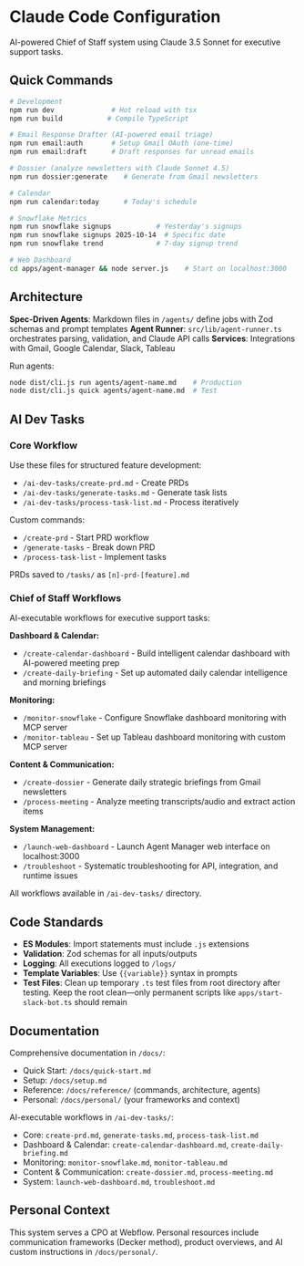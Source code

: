 # Claude Code Configuration

AI-powered Chief of Staff system using Claude 3.5 Sonnet for executive support tasks.

## Quick Commands

```bash
# Development
npm run dev              # Hot reload with tsx
npm run build           # Compile TypeScript

# Email Response Drafter (AI-powered email triage)
npm run email:auth       # Setup Gmail OAuth (one-time)
npm run email:draft      # Draft responses for unread emails

# Dossier (analyze newsletters with Claude Sonnet 4.5)
npm run dossier:generate    # Generate from Gmail newsletters

# Calendar
npm run calendar:today      # Today's schedule

# Snowflake Metrics
npm run snowflake signups           # Yesterday's signups
npm run snowflake signups 2025-10-14  # Specific date
npm run snowflake trend             # 7-day signup trend

# Web Dashboard
cd apps/agent-manager && node server.js    # Start on localhost:3000
```

## Architecture

**Spec-Driven Agents**: Markdown files in `/agents/` define jobs with Zod schemas and prompt templates
**Agent Runner**: `src/lib/agent-runner.ts` orchestrates parsing, validation, and Claude API calls
**Services**: Integrations with Gmail, Google Calendar, Slack, Tableau

Run agents:
```bash
node dist/cli.js run agents/agent-name.md    # Production
node dist/cli.js quick agents/agent-name.md  # Test
```

## AI Dev Tasks

### Core Workflow
Use these files for structured feature development:
- `/ai-dev-tasks/create-prd.md` - Create PRDs
- `/ai-dev-tasks/generate-tasks.md` - Generate task lists
- `/ai-dev-tasks/process-task-list.md` - Process iteratively

Custom commands:
- `/create-prd` - Start PRD workflow
- `/generate-tasks` - Break down PRD
- `/process-task-list` - Implement tasks

PRDs saved to `/tasks/` as `[n]-prd-[feature].md`

### Chief of Staff Workflows
AI-executable workflows for executive support tasks:

**Dashboard & Calendar:**
- `/create-calendar-dashboard` - Build intelligent calendar dashboard with AI-powered meeting prep
- `/create-daily-briefing` - Set up automated daily calendar intelligence and morning briefings

**Monitoring:**
- `/monitor-snowflake` - Configure Snowflake dashboard monitoring with MCP server
- `/monitor-tableau` - Set up Tableau dashboard monitoring with custom MCP server

**Content & Communication:**
- `/create-dossier` - Generate daily strategic briefings from Gmail newsletters
- `/process-meeting` - Analyze meeting transcripts/audio and extract action items

**System Management:**
- `/launch-web-dashboard` - Launch Agent Manager web interface on localhost:3000
- `/troubleshoot` - Systematic troubleshooting for API, integration, and runtime issues

All workflows available in `/ai-dev-tasks/` directory.

## Code Standards

- **ES Modules**: Import statements must include `.js` extensions
- **Validation**: Zod schemas for all inputs/outputs
- **Logging**: All executions logged to `/logs/`
- **Template Variables**: Use `{{variable}}` syntax in prompts
- **Test Files**: Clean up temporary `.ts` test files from root directory after testing. Keep the root clean—only permanent scripts like `apps/start-slack-bot.ts` should remain

## Documentation

Comprehensive documentation in `/docs/`:
- Quick Start: `/docs/quick-start.md`
- Setup: `/docs/setup.md`
- Reference: `/docs/reference/` (commands, architecture, agents)
- Personal: `/docs/personal/` (your frameworks and context)

AI-executable workflows in `/ai-dev-tasks/`:
- Core: `create-prd.md`, `generate-tasks.md`, `process-task-list.md`
- Dashboard & Calendar: `create-calendar-dashboard.md`, `create-daily-briefing.md`
- Monitoring: `monitor-snowflake.md`, `monitor-tableau.md`
- Content & Communication: `create-dossier.md`, `process-meeting.md`
- System: `launch-web-dashboard.md`, `troubleshoot.md`

## Personal Context

This system serves a CPO at Webflow. Personal resources include communication frameworks (Decker method), product overviews, and AI custom instructions in `/docs/personal/`.
